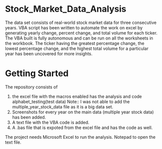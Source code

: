 # Stock_Market_Data_Analysis
  The data set consists of real-world stock market data for three consecutive years. VBA script has been written to automate the work on excel by generating yearly change, percent change, and total volume for each ticker. The VBA built is fully autonomous and can be run on all the worksheets in the workbook. The ticker having the greatest percentage change, the lowest percentage change, and the highest total volume for a particular year has been uncovered for more insights.
 
 #  Getting Started
  The repository consists of 
  1. the excel file with the macros enabled has the analysis and code alphabet_testing(test data)
  Note:: I was not able to add the multiple_year_stock_data file as it is a big data set. 
  2. Screenshots for every year on the main data (multiple year stock data) has been added.
  3. A text file with the VBA code is added.
  4. A .bas file that is expoted from the excel file and has the code as well.
  
  The project needs Microsoft Excel to run the analysis. Notepad to open the text file.
